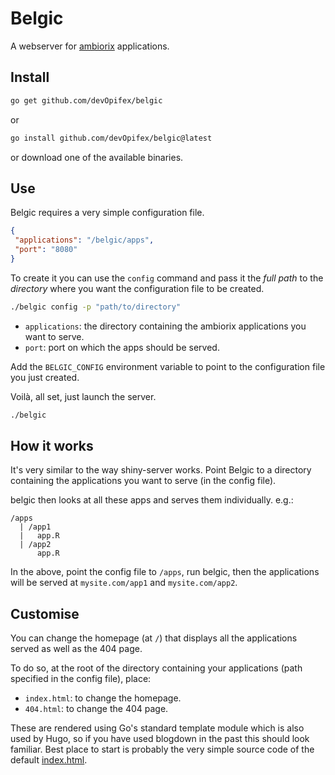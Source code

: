 # Belgic

A webserver for [ambiorix](https://ambiorix.john-coene.com) applications.

## Install

```bash
go get github.com/devOpifex/belgic
```

or

``` bash
go install github.com/devOpifex/belgic@latest
```

or download one of the available binaries.

## Use

Belgic requires a very simple configuration file.

```json
{
 "applications": "/belgic/apps",
 "port": "8080"
}
```

To create it you can use the `config` command and pass it the _full
path_ to the _directory_ where you want the configuration file
to be created.

```bash
./belgic config -p "path/to/directory"
```

- `applications`: the directory containing the ambiorix applications
you want to serve.
- `port`: port on which the apps should be served.

Add the `BELGIC_CONFIG` environment variable to point to the configuration
file you just created.

Voilà, all set, just launch the server.

```bash
./belgic
```

## How it works

It's very similar to the way shiny-server works.
Point Belgic to a directory containing the applications you want
to serve (in the config file).

belgic then looks at all these apps and serves them individually.
e.g.:

```
/apps
  | /app1
  |   app.R
  | /app2
      app.R
```

In the above, point the config file to `/apps`, run belgic,
then the applications will be served at `mysite.com/app1`
and `mysite.com/app2`.

## Customise

You can change the homepage (at `/`) that displays all the applications
served as well as the 404 page.

To do so, at the root of the directory containing your applications
(path specified in the config file), place:

- `index.html`: to change the homepage.
- `404.html`: to change the 404 page.

These are rendered using Go's standard template module which is also
used by Hugo, so if you have used blogdown in the past this should 
look familiar. Best place to start is probably the very simple source
code of the default 
[index.html](https://github.com/devOpifex/belgic/blob/master/internal/app/ui/index.html).
